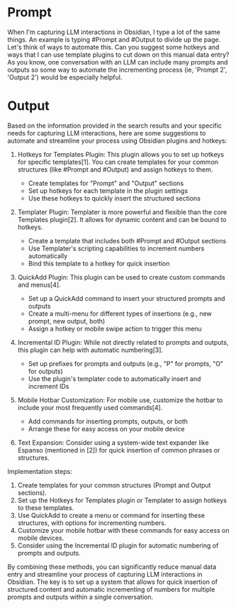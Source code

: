 # Prompt

When I'm capturing LLM interactions in Obsidian, I type a lot of the same things. An example is typing #Prompt and #Output to divide up the page. Let's think of ways to automate this. Can you suggest some hotkeys and ways that I can use template plugins to cut down on this manual data entry? As you know, one conversation with an LLM can include many prompts and outputs so some way to automate the incrementing process (ie, 'Prompt 2', 'Output 2') would be especially helpful.

# Output

Based on the information provided in the search results and your specific needs for capturing LLM interactions, here are some suggestions to automate and streamline your process using Obsidian plugins and hotkeys:

1. Hotkeys for Templates Plugin:
   This plugin allows you to set up hotkeys for specific templates[1]. You can create templates for your common structures (like #Prompt and #Output) and assign hotkeys to them.

   - Create templates for "Prompt" and "Output" sections
   - Set up hotkeys for each template in the plugin settings
   - Use these hotkeys to quickly insert the structured sections

2. Templater Plugin:
   Templater is more powerful and flexible than the core Templates plugin[2]. It allows for dynamic content and can be bound to hotkeys.

   - Create a template that includes both #Prompt and #Output sections
   - Use Templater's scripting capabilities to increment numbers automatically
   - Bind this template to a hotkey for quick insertion

3. QuickAdd Plugin:
   This plugin can be used to create custom commands and menus[4].

   - Set up a QuickAdd command to insert your structured prompts and outputs
   - Create a multi-menu for different types of insertions (e.g., new prompt, new output, both)
   - Assign a hotkey or mobile swipe action to trigger this menu

4. Incremental ID Plugin:
   While not directly related to prompts and outputs, this plugin can help with automatic numbering[3].

   - Set up prefixes for prompts and outputs (e.g., "P" for prompts, "O" for outputs)
   - Use the plugin's templater code to automatically insert and increment IDs

5. Mobile Hotbar Customization:
   For mobile use, customize the hotbar to include your most frequently used commands[4].

   - Add commands for inserting prompts, outputs, or both
   - Arrange these for easy access on your mobile device

6. Text Expansion:
   Consider using a system-wide text expander like Espanso (mentioned in [2]) for quick insertion of common phrases or structures.

Implementation steps:

1. Create templates for your common structures (Prompt and Output sections).
2. Set up the Hotkeys for Templates plugin or Templater to assign hotkeys to these templates.
3. Use QuickAdd to create a menu or command for inserting these structures, with options for incrementing numbers.
4. Customize your mobile hotbar with these commands for easy access on mobile devices.
5. Consider using the Incremental ID plugin for automatic numbering of prompts and outputs.

By combining these methods, you can significantly reduce manual data entry and streamline your process of capturing LLM interactions in Obsidian. The key is to set up a system that allows for quick insertion of structured content and automatic incrementing of numbers for multiple prompts and outputs within a single conversation.